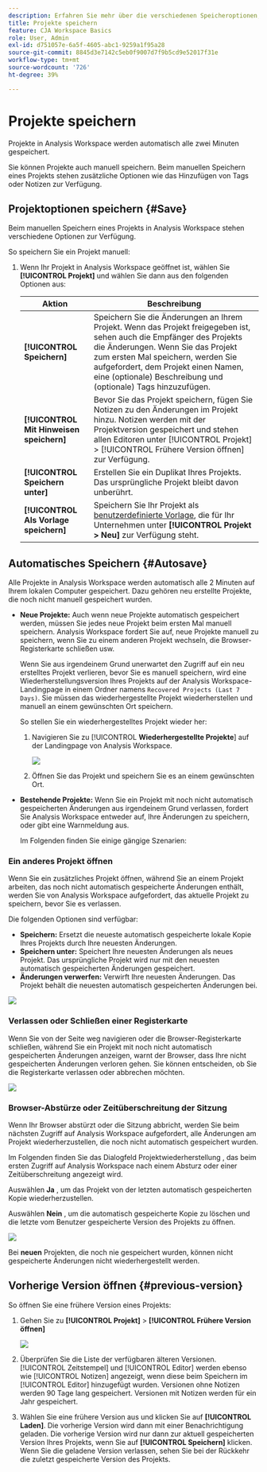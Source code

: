```yaml
---
description: Erfahren Sie mehr über die verschiedenen Speicheroptionen, einschließlich automatisches Speichern, Speichern unter, Speichern als Vorlage und Öffnen früherer Versionen.
title: Projekte speichern
feature: CJA Workspace Basics
role: User, Admin
exl-id: d751057e-6a5f-4605-abc1-9259a1f95a28
source-git-commit: 8845d3e7142c5eb0f9007d7f9b5cd9e52017f31e
workflow-type: tm+mt
source-wordcount: '726'
ht-degree: 39%

---
```


# Projekte speichern

Projekte in Analysis Workspace werden automatisch alle zwei Minuten gespeichert.

Sie können Projekte auch manuell speichern. Beim manuellen Speichern eines Projekts stehen zusätzliche Optionen wie das Hinzufügen von Tags oder Notizen zur Verfügung.

## Projektoptionen speichern {#Save}

Beim manuellen Speichern eines Projekts in Analysis Workspace stehen verschiedene Optionen zur Verfügung.

So speichern Sie ein Projekt manuell:

1. Wenn Ihr Projekt in Analysis Workspace geöffnet ist, wählen Sie **[!UICONTROL Projekt]** und wählen Sie dann aus den folgenden Optionen aus:

   | Aktion | Beschreibung |
   |---|---| 
   | **[!UICONTROL Speichern]** | Speichern Sie die Änderungen an Ihrem Projekt. Wenn das Projekt freigegeben ist, sehen auch die Empfänger des Projekts die Änderungen. Wenn Sie das Projekt zum ersten Mal speichern, werden Sie aufgefordert, dem Projekt einen Namen, eine (optionale) Beschreibung und (optionale) Tags hinzuzufügen. |
   | **[!UICONTROL Mit Hinweisen speichern]** | Bevor Sie das Projekt speichern, fügen Sie Notizen zu den Änderungen im Projekt hinzu. Notizen werden mit der Projektversion gespeichert und stehen allen Editoren unter [!UICONTROL Projekt] > [!UICONTROL Frühere Version öffnen] zur Verfügung. |
   | **[!UICONTROL Speichern unter]** | Erstellen Sie ein Duplikat Ihres Projekts. Das ursprüngliche Projekt bleibt davon unberührt. |
   | **[!UICONTROL Als Vorlage speichern]** | Speichern Sie Ihr Projekt als [benutzerdefinierte Vorlage](https://experienceleague.adobe.com/docs/analytics/analyze/analysis-workspace/build-workspace-project/starter-projects.html?lang=de), die für Ihr Unternehmen unter **[!UICONTROL Projekt > Neu]** zur Verfügung steht. |

## Automatisches Speichern {#Autosave}

Alle Projekte in Analysis Workspace werden automatisch alle 2 Minuten auf Ihrem lokalen Computer gespeichert. Dazu gehören neu erstellte Projekte, die noch nicht manuell gespeichert wurden.

* **Neue Projekte:** Auch wenn neue Projekte automatisch gespeichert werden, müssen Sie jedes neue Projekt beim ersten Mal manuell speichern. Analysis Workspace fordert Sie auf, neue Projekte manuell zu speichern, wenn Sie zu einem anderen Projekt wechseln, die Browser-Registerkarte schließen usw.

   Wenn Sie aus irgendeinem Grund unerwartet den Zugriff auf ein neu erstelltes Projekt verlieren, bevor Sie es manuell speichern, wird eine Wiederherstellungsversion Ihres Projekts auf der Analysis Workspace-Landingpage in einem Ordner namens `Recovered Projects (Last 7 Days)`. Sie müssen das wiederhergestellte Projekt wiederherstellen und manuell an einem gewünschten Ort speichern.

   So stellen Sie ein wiederhergestelltes Projekt wieder her:

   1. Navigieren Sie zu [!UICONTROL **Wiederhergestellte Projekte**] auf der Landingpage von Analysis Workspace.

      ![](assets/recovered-folder.png)

   1. Öffnen Sie das Projekt und speichern Sie es an einem gewünschten Ort.


* **Bestehende Projekte:** Wenn Sie ein Projekt mit noch nicht automatisch gespeicherten Änderungen aus irgendeinem Grund verlassen, fordert Sie Analysis Workspace entweder auf, Ihre Änderungen zu speichern, oder gibt eine Warnmeldung aus.

   Im Folgenden finden Sie einige gängige Szenarien:

### Ein anderes Projekt öffnen

Wenn Sie ein zusätzliches Projekt öffnen, während Sie an einem Projekt arbeiten, das noch nicht automatisch gespeicherte Änderungen enthält, werden Sie von Analysis Workspace aufgefordert, das aktuelle Projekt zu speichern, bevor Sie es verlassen.

Die folgenden Optionen sind verfügbar:

* **Speichern:** Ersetzt die neueste automatisch gespeicherte lokale Kopie Ihres Projekts durch Ihre neuesten Änderungen.
* **Speichern unter:** Speichert Ihre neuesten Änderungen als neues Projekt. Das ursprüngliche Projekt wird nur mit den neuesten automatisch gespeicherten Änderungen gespeichert.
* **Änderungen verwerfen:** Verwirft Ihre neuesten Änderungen. Das Projekt behält die neuesten automatisch gespeicherten Änderungen bei.

![](assets/existing-save.png)

### Verlassen oder Schließen einer Registerkarte

Wenn Sie von der Seite weg navigieren oder die Browser-Registerkarte schließen, während Sie ein Projekt mit noch nicht automatisch gespeicherten Änderungen anzeigen, warnt der Browser, dass Ihre nicht gespeicherten Änderungen verloren gehen. Sie können entscheiden, ob Sie die Registerkarte verlassen oder abbrechen möchten.

![](assets/browser-image.png)

### Browser-Abstürze oder Zeitüberschreitung der Sitzung

Wenn Ihr Browser abstürzt oder die Sitzung abbricht, werden Sie beim nächsten Zugriff auf Analysis Workspace aufgefordert, alle Änderungen am Projekt wiederherzustellen, die noch nicht automatisch gespeichert wurden.

Im Folgenden finden Sie das Dialogfeld Projektwiederherstellung , das beim ersten Zugriff auf Analysis Workspace nach einem Absturz oder einer Zeitüberschreitung angezeigt wird.

Auswählen **Ja** , um das Projekt von der letzten automatisch gespeicherten Kopie wiederherzustellen.

Auswählen **Nein** , um die automatisch gespeicherte Kopie zu löschen und die letzte vom Benutzer gespeicherte Version des Projekts zu öffnen.

![](assets/project-recovery.png)

Bei **neuen** Projekten, die noch nie gespeichert wurden, können nicht gespeicherte Änderungen nicht wiederhergestellt werden.

## Vorherige Version öffnen {#previous-version}

So öffnen Sie eine frühere Version eines Projekts:

1. Gehen Sie zu **[!UICONTROL Projekt]** > **[!UICONTROL Frühere Version öffnen]**

   ![](assets/previous-versions.png)

1. Überprüfen Sie die Liste der verfügbaren älteren Versionen.
   [!UICONTROL Zeitstempel] und [!UICONTROL Editor] werden ebenso wie [!UICONTROL Notizen] angezeigt, wenn diese beim Speichern im [!UICONTROL Editor] hinzugefügt wurden. Versionen ohne Notizen werden 90 Tage lang gespeichert. Versionen mit Notizen werden für ein Jahr gespeichert.
1. Wählen Sie eine frühere Version aus und klicken Sie auf **[!UICONTROL Laden]**.
Die vorherige Version wird dann mit einer Benachrichtigung geladen. Die vorherige Version wird nur dann zur aktuell gespeicherten Version Ihres Projekts, wenn Sie auf **[!UICONTROL Speichern]** klicken. Wenn Sie die geladene Version verlassen, sehen Sie bei der Rückkehr die zuletzt gespeicherte Version des Projekts.
